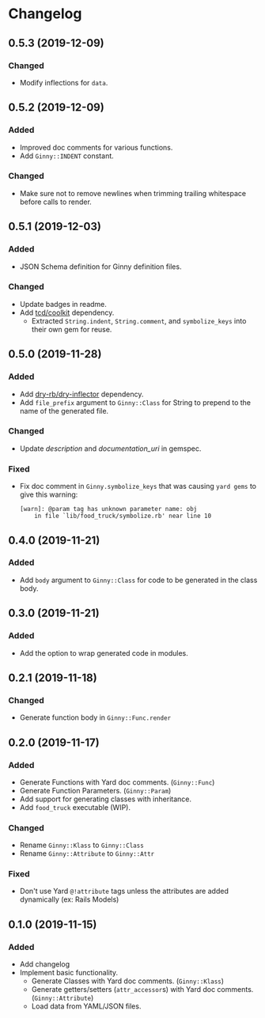 # Changelog

<!-- ## master (unreleased) -->

## 0.5.3 (2019-12-09)

### Changed

- Modify inflections for `data`.

## 0.5.2 (2019-12-09)

### Added

- Improved doc comments for various functions.
- Add `Ginny::INDENT` constant.

### Changed

- Make sure not to remove newlines when trimming trailing whitespace before calls to render.

## 0.5.1 (2019-12-03)

### Added

- JSON Schema definition for Ginny definition files.

### Changed 

- Update badges in readme.
- Add [tcd/coolkit](https://github.com/tcd/coolkit) dependency.
    - Extracted `String.indent`, `String.comment`, and `symbolize_keys` into their own gem for reuse.

## 0.5.0 (2019-11-28)

### Added

- Add [dry-rb/dry-inflector](https://github.com/dry-rb/dry-inflector) dependency.
- Add `file_prefix` argument to `Ginny::Class` for String to prepend to the name of the generated file.

### Changed 

- Update *description* and *documentation_uri* in gemspec.

### Fixed

- Fix doc comment in `Ginny.symbolize_keys` that was causing `yard gems` to give this warning:
    ```
    [warn]: @param tag has unknown parameter name: obj 
        in file `lib/food_truck/symbolize.rb' near line 10
    ```

## 0.4.0 (2019-11-21)

### Added

- Add `body` argument to `Ginny::Class` for code to be generated in the class body.

## 0.3.0 (2019-11-21)

### Added

- Add the option to wrap generated code in modules.

## 0.2.1 (2019-11-18)

### Changed

- Generate function body in `Ginny::Func.render`

## 0.2.0 (2019-11-17)

### Added

- Generate Functions with Yard doc comments. (`Ginny::Func`)
- Generate Function Parameters. (`Ginny::Param`)
- Add support for generating classes with inheritance.
- Add `food_truck` executable (WIP).

### Changed

- Rename `Ginny::Klass` to `Ginny::Class`
- Rename `Ginny::Attribute` to `Ginny::Attr`

### Fixed

- Don't use Yard `@!attribute` tags unless the attributes are added dynamically (ex: Rails Models)

## 0.1.0 (2019-11-15)

### Added

- Add changelog
- Implement basic functionality.
    - Generate Classes with Yard doc comments. (`Ginny::Klass`)
    - Generate getters/setters (`attr_accessor`s) with Yard doc comments. (`Ginny::Attribute`)
    - Load data from YAML/JSON files.

